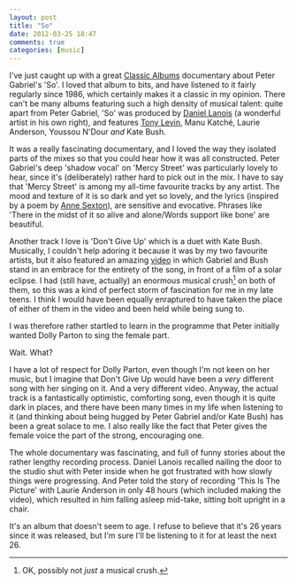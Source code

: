 ```yaml
---
layout: post
title: "So"
date: 2012-03-25 18:47
comments: true
categories: [music]
---
```


I've just caught up with a great [Classic Albums][] documentary about Peter
Gabriel's 'So'. I loved that album to bits, and have listened to it fairly
regularly since 1986, which certainly makes it a classic in my opinion. 
There can't be many albums featuring such a high density of musical talent:
quite apart from Peter Gabriel, 'So' was produced by [Daniel Lanois][] (a
wonderful artist in his own right), and features [Tony Levin][], Manu
Katch&eacute;, Laurie Anderson, Youssou N'Dour _and_ Kate Bush.

It was a really fascinating documentary, and I loved the way they isolated
parts of the mixes so that you could hear how it was all constructed. Peter
Gabriel's deep 'shadow vocal' on 'Mercy Street' was particularly lovely to
hear, since it's (deliberately) rather hard to pick out in the mix. I have to
say that 'Mercy Street' is among my all-time favourite tracks by any artist.
The mood and texture of it is so dark and yet so lovely, and the lyrics
(inspired by a poem by [Anne Sexton][]), are sensitive and evocative. Phrases
like 'There in the midst of it so alive and alone/Words support like bone' are
beautiful.

Another track I love is 'Don't Give Up' which is a duet with Kate Bush.
Musically, I couldn't help adoring it because it was by my two favourite
artists, but it also featured an amazing [video][] in which Gabriel and Bush
stand in an embrace for the entirety of the song, in front of a film of
a solar eclipse. I had (still have, actually) an enormous musical crush[^1] on
both of them, so this was a kind of perfect storm of fascination for me in my
late teens. I think I would have been equally enraptured to have taken the
place of either of them in the video and been held while being sung to.

I was therefore rather startled to learn in the programme that Peter initially
wanted Dolly Parton to sing the female part.

Wait. What?

I have a lot of respect for Dolly Parton, even though I'm not keen on her
music, but I imagine that Don't Give Up would have been a _very_ different
song with her singing on it. And a very different video. Anyway, the actual
track is a fantastically optimistic, comforting song, even though it is quite
dark in places, and there have been many times in my life when listening to it
(and thinking about being hugged by Peter Gabriel and/or Kate Bush) has been
a great solace to me. I also really like the fact that Peter gives the female
voice the part of the strong, encouraging one. 

The whole documentary was fascinating, and full of funny stories about the
rather lengthy recording process. Daniel Lanois recalled nailing the door to
the studio shut with Peter inside when he got frustrated with how slowly
things were progressing. And Peter told the story of recording 'This Is The
Picture' with Laurie Anderson in only 48 hours (which included making the
video), which resulted in him falling asleep mid-take, sitting bolt upright in
a chair.

It's an album that doesn't seem to age. I refuse to believe that it's 26 years
since it was released, but I'm sure I'll be listening to it for at least the
next 26.

[^1]: OK, possibly not _just_ a musical crush.

[Classic Albums]: http://www.bbc.co.uk/programmes/b01dprvb
[Daniel Lanois]: http://daniellanois.com/
[Tony Levin]: http://www.papabear.com/
[Anne Sexton]: https://en.wikipedia.org/wiki/Anne_Sexton
[video]: http://www.youtube.com/watch?v=Kl1rRxG251s&feature=fvst
